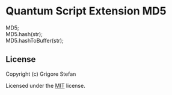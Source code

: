 # Quantum Script Extension MD5

MD5;\
MD5.hash(str);\
MD5.hashToBuffer(str);

## License

Copyright (c) Grigore Stefan

Licensed under the [MIT](LICENSE) license.
